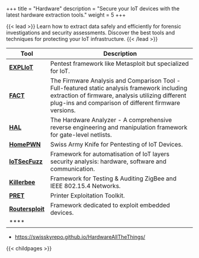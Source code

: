 +++
title = "Hardware"
description = "Secure your IoT devices with the latest hardware extraction tools."
weight = 5
+++


{{< lead >}}
Learn how to extract data safely and efficiently for forensic investigations and security assessments. Discover the best tools and techniques for protecting your IoT infrastructure.
{{< /lead >}}





| **Tool** | **Description** |
|----------|-----------------|
| **[EXPLIoT](https://gitlab.com/expliot_framework/expliot)**    |  Pentest framework like Metasploit but specialized for IoT.               |
| **[FACT](https://fkie-cad.github.io/FACT_core/)**     | The Firmware Analysis and Comparison Tool - Full-featured static analysis framework including extraction of firmware, analysis utilizing different plug-ins and comparison of different firmware versions.                |
| **[HAL](https://github.com/emsec/hal)**     | The Hardware Analyzer - A comprehensive reverse engineering and manipulation framework for gate-level netlists.                |
| **[HomePWN](https://github.com/ElevenPaths/HomePWN)**     | Swiss Army Knife for Pentesting of IoT Devices.                |
| **[IoTSecFuzz](https://gitlab.com/invuls/iot-projects/iotsecfuzz)**     |  Framework for automatisation of IoT layers security analysis: hardware, software and communication.               |
| **[Killerbee](https://github.com/riverloopsec/killerbee)**     |  Framework for Testing & Auditing ZigBee and IEEE 802.15.4 Networks.               |
| **[PRET](https://github.com/RUB-NDS/PRET)**     |  Printer Exploitation Toolkit.               |
| **[Routersploit](https://github.com/threat9/routersploit)**     | Framework dedicated to exploit embedded devices.                |
| ****     |                 |



- https://swisskyrepo.github.io/HardwareAllTheThings/

{{< childpages >}}